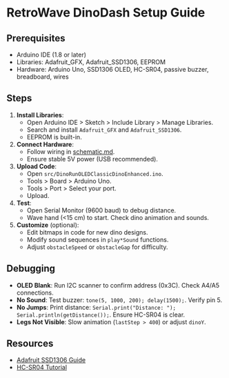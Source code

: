 # RetroWave DinoDash Setup Guide

## Prerequisites
- Arduino IDE (1.8 or later)
- Libraries: Adafruit_GFX, Adafruit_SSD1306, EEPROM
- Hardware: Arduino Uno, SSD1306 OLED, HC-SR04, passive buzzer, breadboard, wires

## Steps
1. **Install Libraries**:
   - Open Arduino IDE > Sketch > Include Library > Manage Libraries.
   - Search and install `Adafruit_GFX` and `Adafruit_SSD1306`.
   - EEPROM is built-in.
2. **Connect Hardware**:
   - Follow wiring in [schematic.md](schematic.md).
   - Ensure stable 5V power (USB recommended).
3. **Upload Code**:
   - Open `src/DinoRunOLEDClassicDinoEnhanced.ino`.
   - Tools > Board > Arduino Uno.
   - Tools > Port > Select your port.
   - Upload.
4. **Test**:
   - Open Serial Monitor (9600 baud) to debug distance.
   - Wave hand (<15 cm) to start. Check dino animation and sounds.
5. **Customize** (optional):
   - Edit bitmaps in code for new dino designs.
   - Modify sound sequences in `play*Sound` functions.
   - Adjust `obstacleSpeed` or `obstacleGap` for difficulty.

## Debugging
- **OLED Blank**: Run I2C scanner to confirm address (0x3C). Check A4/A5 connections.
- **No Sound**: Test buzzer: `tone(5, 1000, 200); delay(1500);`. Verify pin 5.
- **No Jumps**: Print distance: `Serial.print("Distance: "); Serial.println(getDistance());`. Ensure HC-SR04 is clear.
- **Legs Not Visible**: Slow animation (`lastStep > 400`) or adjust `dinoY`.

## Resources
- [Adafruit SSD1306 Guide](https://learn.adafruit.com/monochrome-oled-breakouts)
- [HC-SR04 Tutorial](https://www.arduino.cc/en/Tutorial/BuiltInExamples/Ping)